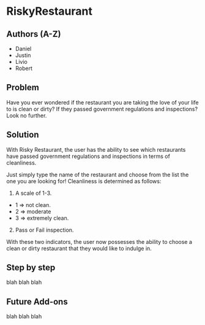 # RiskyRestaurant

Authors (A-Z)
---
- Daniel
- Justin
- Livio
- Robert

Problem
---
Have you ever wondered if the restaurant you are taking the love of your life to is clean or dirty? If they passed government regulations and inspections? Look no further.

Solution
---
With Risky Restaurant, the user has the ability to see which restaurants have passed government regulations and inspections in terms of cleanliness. 

Just simply type the name of the restaurant and choose from the list the one you are looking for!
Cleanliness is determined as follows: 
1)	A scale of 1-3.
  -	1 => not clean.
  - 2 => moderate
  -	3 => extremely clean.
2)	Pass or Fail inspection.

With these two indicators, the user now possesses the ability to choose a clean or dirty restaurant that they would like to indulge in. 

Step by step
---
blah blah blah

Future Add-ons
---
blah blah blah
